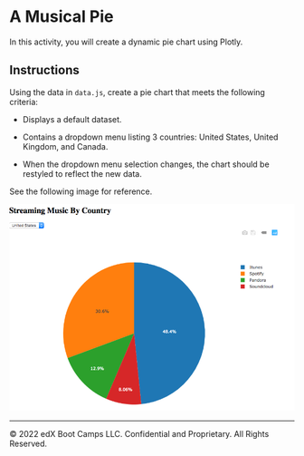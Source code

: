 # A Musical Pie

In this activity, you will create a dynamic pie chart using Plotly.

## Instructions

Using the data in `data.js`, create a pie chart that meets the following criteria:

* Displays a default dataset.

* Contains a dropdown menu listing 3 countries: United States, United Kingdom, and Canada.

* When the dropdown menu selection changes, the chart should be restyled to reflect the new data.

See the following image for reference.

![Images/pie01.png](Images/pie01.png)

---

© 2022 edX Boot Camps LLC. Confidential and Proprietary. All Rights Reserved.
